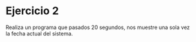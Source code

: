 # Ejercicio 2

Realiza un programa que pasados 20 segundos, nos muestre una sola vez la fecha actual del sistema.

